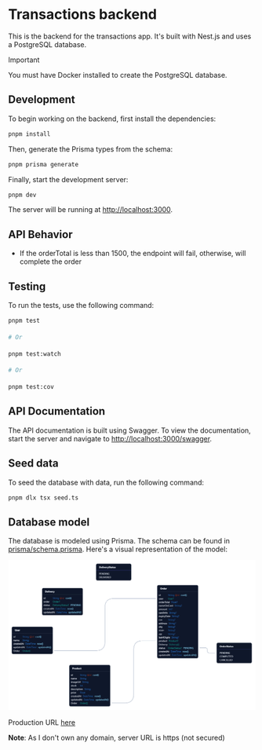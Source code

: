 # Transactions backend

This is the backend for the transactions app. It's built with Nest.js and uses a PostgreSQL database.

> [!IMPORTANT]  
> You must have Docker installed to create the PostgreSQL database.

## Development

To begin working on the backend, first install the dependencies:

```bash
pnpm install
```

Then, generate the Prisma types from the schema:

```bash
pnpm prisma generate
```

Finally, start the development server:

```bash
pnpm dev
```

The server will be running at [http://localhost:3000](http://localhost:3000).

## API Behavior

* If the orderTotal is less than 1500, the endpoint will fail, otherwise, will complete the order

## Testing

To run the tests, use the following command:

```bash
pnpm test

# Or

pnpm test:watch

# Or

pnpm test:cov
```

## API Documentation

The API documentation is built using Swagger. To view the documentation, start the server and navigate to [http://localhost:3000/swagger](http://localhost:3000/swagger).

## Seed data

To seed the database with data, run the following command:

```bash
pnpm dlx tsx seed.ts
```

## Database model

The database is modeled using Prisma. The schema can be found in [prisma/schema.prisma](prisma/schema.prisma). Here's a visual representation of the model:

![Database model](./data-model.png)

Production URL [here](https://ec2-35-153-182-194.compute-1.amazonaws.com/api/products)

**Note**: As I don't own any domain, server URL is https (not secured)
